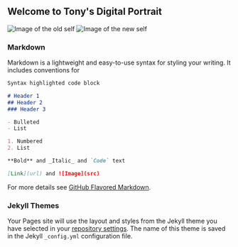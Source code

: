 ## Welcome to Tony's Digital Portrait


![Image of the old self](DigitalPortrait/MosaicOld.PNG)
![Image of the new self](DigitalPortrait/MosaicNew.png)

### Markdown

Markdown is a lightweight and easy-to-use syntax for styling your writing. It includes conventions for

```markdown
Syntax highlighted code block

# Header 1
## Header 2
### Header 3

- Bulleted
- List

1. Numbered
2. List

**Bold** and _Italic_ and `Code` text

[Link](url) and ![Image](src)
```

For more details see [GitHub Flavored Markdown](https://guides.github.com/features/mastering-markdown/).

### Jekyll Themes

Your Pages site will use the layout and styles from the Jekyll theme you have selected in your [repository settings](https://github.com/t-wu/DigitalPortrait/settings). The name of this theme is saved in the Jekyll `_config.yml` configuration file.
